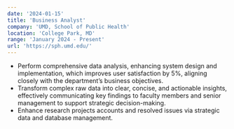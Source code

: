 ```yaml
---
date: '2024-01-15'
title: 'Business Analyst'
company: 'UMD, School of Public Health'
location: 'College Park, MD'
range: 'January 2024 - Present'
url: 'https://sph.umd.edu/'
---
```




- Perform comprehensive data analysis, enhancing system design and implementation, which improves user satisfaction by 5%, aligning closely with the department’s business objectives.
- Transform complex raw data into clear, concise, and actionable insights, effectively communicating key findings to faculty members and senior management to support strategic decision-making.
- Enhance research projects accounts and resolved issues via strategic data and database management.






